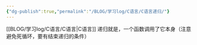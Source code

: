 ```yaml
---
{"dg-publish":true,"permalink":"/BLOG/学习log/C语言/C语言递归/"}
---
```


[[BLOG/学习log/C语言/C语言\|C语言]]
递归就是，一个函数调用了它本身（注意避免死循环，要有结束递归的条件）